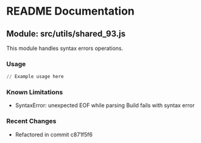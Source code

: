 # README Documentation

## Module: src/utils/shared_93.js

This module handles syntax errors operations.

### Usage

```python
// Example usage here
```

### Known Limitations

- SyntaxError: unexpected EOF while parsing Build fails with syntax error

### Recent Changes

- Refactored in commit c871f5f6
